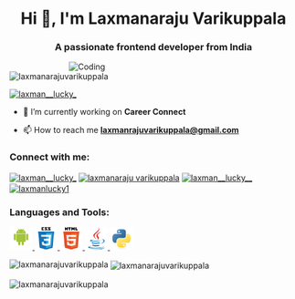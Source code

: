 <h1 align="center">Hi 👋, I'm Laxmanaraju Varikuppala</h1>
<h3 align="center">A passionate frontend developer from India</h3>
<img align="right" alt="Coding" width="400" src="https://www.iihglobal.com/wp-content/uploads/2019/02/dcsad.gif">

<p align="left"> <img src="https://komarev.com/ghpvc/?username=laxmanarajuvarikuppala&label=Profile%20views&color=0e75b6&style=flat" alt="laxmanarajuvarikuppala" /> </p>

<p align="left"> <a href="https://twitter.com/laxman__lucky_" target="blank"><img src="https://img.shields.io/twitter/follow/laxman__lucky_?logo=twitter&style=for-the-badge" alt="laxman__lucky_" /></a> </p>

- 🔭 I’m currently working on **Career Connect**

- 📫 How to reach me **laxmanrajuvarikuppala@gmail.com**


<h3 align="left">Connect with me:</h3>
<p align="left">
<a href="https://twitter.com/laxman__lucky_" target="blank"><img align="center" src="https://raw.githubusercontent.com/rahuldkjain/github-profile-readme-generator/master/src/images/icons/Social/twitter.svg" alt="laxman__lucky_" height="30" width="40" /></a>
<a href="https://linkedin.com/in/laxmanaraju varikuppala" target="blank"><img align="center" src="https://raw.githubusercontent.com/rahuldkjain/github-profile-readme-generator/master/src/images/icons/Social/linked-in-alt.svg" alt="laxmanaraju varikuppala" height="30" width="40" /></a>
<a href="https://instagram.com/laxman__lucky__" target="blank"><img align="center" src="https://raw.githubusercontent.com/rahuldkjain/github-profile-readme-generator/master/src/images/icons/Social/instagram.svg" alt="laxman__lucky__" height="30" width="40" /></a>
<a href="https://www.hackerrank.com/laxmanlucky1" target="blank"><img align="center" src="https://raw.githubusercontent.com/rahuldkjain/github-profile-readme-generator/master/src/images/icons/Social/hackerrank.svg" alt="laxmanlucky1" height="30" width="40" /></a>
</p>

<h3 align="left">Languages and Tools:</h3>
<p align="left"> <a href="https://developer.android.com" target="_blank" rel="noreferrer"> <img src="https://raw.githubusercontent.com/devicons/devicon/master/icons/android/android-original-wordmark.svg" alt="android" width="40" height="40"/> </a> <a href="https://www.w3schools.com/css/" target="_blank" rel="noreferrer"> <img src="https://raw.githubusercontent.com/devicons/devicon/master/icons/css3/css3-original-wordmark.svg" alt="css3" width="40" height="40"/> </a> <a href="https://www.w3.org/html/" target="_blank" rel="noreferrer"> <img src="https://raw.githubusercontent.com/devicons/devicon/master/icons/html5/html5-original-wordmark.svg" alt="html5" width="40" height="40"/> </a> <a href="https://www.java.com" target="_blank" rel="noreferrer"> <img src="https://raw.githubusercontent.com/devicons/devicon/master/icons/java/java-original.svg" alt="java" width="40" height="40"/> </a> <a href="https://www.python.org" target="_blank" rel="noreferrer"> <img src="https://raw.githubusercontent.com/devicons/devicon/master/icons/python/python-original.svg" alt="python" width="40" height="40"/> </a> </p>

<p><img align="left" src="https://github-readme-stats.vercel.app/api/top-langs?username=laxmanarajuvarikuppala&show_icons=true&locale=en&layout=compact" alt="laxmanarajuvarikuppala" /></p>

<p>&nbsp;<img align="center" src="https://github-readme-stats.vercel.app/api?username=laxmanarajuvarikuppala&show_icons=true&locale=en" alt="laxmanarajuvarikuppala" /></p>

<p><img align="center" src="https://github-readme-streak-stats.herokuapp.com/?user=laxmanarajuvarikuppala&" alt="laxmanarajuvarikuppala" /></p>
